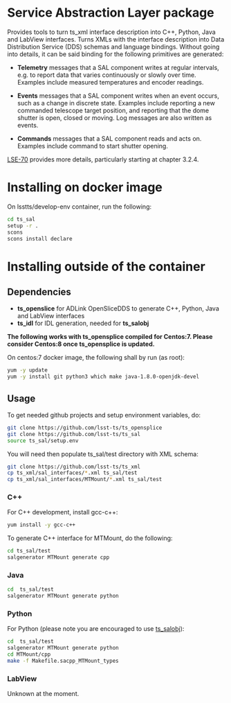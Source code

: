 # Service Abstraction Layer package

Provides tools to turn ts_xml interface description into C++, Python, Java and
LabView interfaces. Turns XMLs with the interface description into Data
Distribution Service (DDS) schemas and language bindings. Without going into
details, it can be said binding for the following primitives are generated:


* **Telemetry** messages that a SAL component writes at regular intervals, e.g.
 to report data that varies continuously or slowly over time. Examples include
 measured temperatures and encoder readings.

* **Events** messages that a SAL component writes when an event occurs, such as
  a change in discrete state. Examples include reporting a new commanded
  telescope target position, and reporting that the dome shutter is open,
  closed or moving. Log messages are also written as events.

* **Commands** messages that a SAL component reads and acts on. Examples
  include command to start shutter opening.

[LSE-70](https://ls.st/LSE-70) provides more details, particularly starting at
chapter 3.2.4.

# Installing on docker image

On lsstts/develop-env container, run the following:

```bash
cd ts_sal
setup -r .
scons
scons install declare
```

# Installing outside of the container

## Dependencies

* **ts_openslice** for ADLink OpenSliceDDS to generate C++, Python, Java and LabView interfaces
* **ts_idl** for IDL generation, needed for **ts_salobj**

**The following works with ts_opensplice compiled for Centos:7. Please consider
Centos:8 once ts_opensplice is updated.**

On centos:7 docker image, the following shall by run (as root):

```bash
yum -y update
yum -y install git python3 which make java-1.8.0-openjdk-devel
```

## Usage

To get needed github projects and setup environment variables, do:

```bash
git clone https://github.com/lsst-ts/ts_opensplice
git clone https://github.com/lsst-ts/ts_sal
source ts_sal/setup.env
```

You will need then populate ts_sal/test directory with XML schema:

```bash
git clone https://github.com/lsst-ts/ts_xml
cp ts_xml/sal_interfaces/*.xml ts_sal/test
cp ts_xml/sal_interfaces/MTMount/*.xml ts_sal/test
```

### C++

For C++ development, install gcc-c++:

```bash
yum install -y gcc-c++
```

To generate C++ interface for MTMount, do the following:

```bash
cd ts_sal/test
salgenerator MTMount generate cpp
```

### Java

```bash
cd  ts_sal/test
salgenerator MTMount generate python
```

### Python

For Python (please note you are encouraged to use
[ts_salobj](https://github.com/lsstts/ts_salobj)):

```bash
cd  ts_sal/test
salgenerator MTMount generate python
cd MTMount/cpp
make -f Makefile.sacpp_MTMount_types
```

### LabView

Unknown at the moment.
